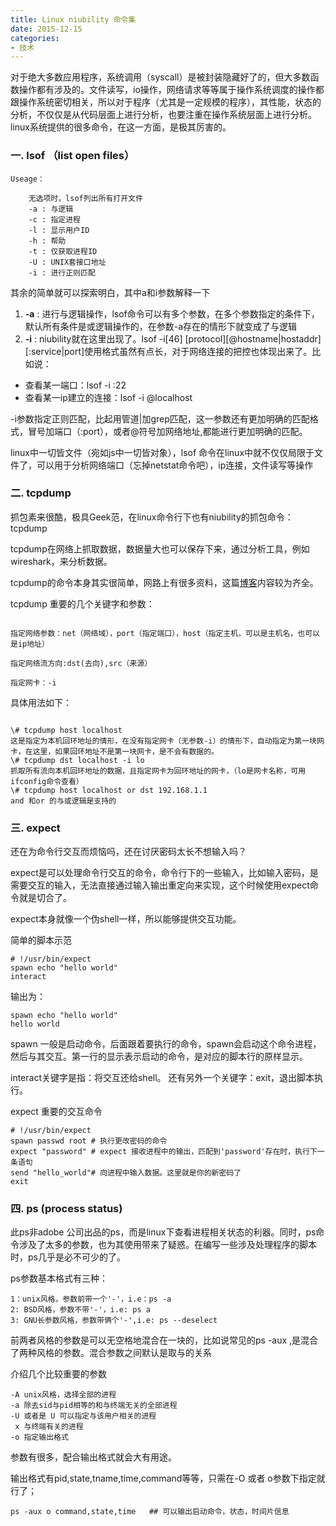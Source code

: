 ```yaml
---
title: Linux niubility 命令集
date: 2015-12-15
categories:
- 技术
---
```

对于绝大多数应用程序，系统调用（syscall）是被封装隐藏好了的，但大多数函数操作都有涉及的。文件读写，io操作，网络请求等等属于操作系统调度的操作都跟操作系统密切相关，所以对于程序（尤其是一定规模的程序），其性能，状态的分析，不仅仅是从代码层面上进行分析，也要注重在操作系统层面上进行分析。linux系统提供的很多命令，在这一方面，是极其厉害的。


###  一. lsof （list open files）
```
Useage：

    无选项时，lsof列出所有打开文件
    -a : 与逻辑
    -c : 指定进程
    -l : 显示用户ID
    -h : 帮助
    -t : 仅获取进程ID
    -U : UNIX套接口地址
    -i : 进行正则匹配
```
 其余的简单就可以探索明白，其中a和i参数解释一下

1. **-a** : 进行与逻辑操作，lsof命令可以有多个参数，在多个参数指定的条件下，默认所有条件是或逻辑操作的，在参数-a存在的情形下就变成了与逻辑
2. **-i** : niubility就在这里出现了。lsof -i[46] [protocol][@hostname|hostaddr][:service|port]使用格式虽然有点长，对于网络连接的把控也体现出来了。比如说：
 + 查看某一端口：lsof -i :22
 + 查看某一ip建立的连接：lsof -i @localhost
 
-i参数指定正则匹配，比起用管道|加grep匹配，这一参数还有更加明确的匹配格式，冒号加端口（:port），或者@符号加网络地址,都能进行更加明确的匹配。


linux中一切皆文件（宛如js中一切皆对象），lsof 命令在linux中就不仅仅局限于文件了，可以用于分析网络端口（忘掉netstat命令吧），ip连接，文件读写等操作


### 二. tcpdump

抓包素来很酷，极具Geek范，在linux命令行下也有niubility的抓包命令：tcpdump

tcpdump在网络上抓取数据，数据量大也可以保存下来，通过分析工具，例如wireshark，来分析数据。

tcpdump的命令本身其实很简单，网路上有很多资料，这篇[博客](http://bbs.chinaunix.net/thread-2222434-1-1.html)内容较为齐全。

tcpdump 重要的几个关键字和参数：
```

指定网络参数：net（网络域），port（指定端口），host（指定主机，可以是主机名，也可以是ip地址）

指定网络流方向:dst(去向),src（来源）

指定网卡：-i
```

具体用法如下：
```

\# tcpdump host localhost  
这是指定为本机回环地址的情形，在没有指定网卡（无参数-i）的情形下，自动指定为第一块网卡，在这里，如果回环地址不是第一块网卡，是不会有数据的。
\# tcpdump dst localhost -i lo
抓取所有流向本机回环地址的数据，且指定网卡为回环地址的网卡，（lo是网卡名称，可用ifconfig命令查看）
\# tcpdump host localhost or dst 192.168.1.1
and 和or 的与或逻辑是支持的
```

### 三. expect

还在为命令行交互而烦恼吗，还在讨厌密码太长不想输入吗？

expect是可以处理命令行交互的命令，命令行下的一些输入，比如输入密码，是需要交互的输入，无法直接通过输入输出重定向来实现，这个时候使用expect命令就是切合了。

expect本身就像一个伪shell一样，所以能够提供交互功能。

简单的脚本示范
```
# !/usr/bin/expect
spawn echo "hello world"
interact
```
输出为：
```
spawn echo "hello world"
hello world
```
spawn 一般是启动命令，后面跟着要执行的命令，spawn会启动这个命令进程，然后与其交互。第一行的显示表示启动的命令，是对应的脚本行的原样显示。

interact关键字是指：将交互还给shell。
还有另外一个关键字：exit，退出脚本执行。

expect 重要的交互命令
```
# !/usr/bin/expect
spawn passwd root # 执行更改密码的命令
expect "password" # expect 接收进程中的输出，匹配到'password'存在时，执行下一条语句
send "hello_world"# 向进程中输入数据。这里就是你的新密码了
exit
```

### 四. ps (process status)
此ps非adobe 公司出品的ps，而是linux下查看进程相关状态的利器。同时，ps命令涉及了太多的参数，也为其使用带来了疑惑。在编写一些涉及处理程序的脚本时，ps几乎是必不可少的了。

ps参数基本格式有三种：

```
1：unix风格，参数前带一个'-'，i.e：ps -a
2: BSD风格，参数不带'-'，i.e: ps a
3: GNU长参数风格，参数带俩个'-',i.e: ps --deselect
```
前两者风格的参数是可以无空格地混合在一块的，比如说常见的ps -aux ,是混合了两种风格的参数。混合参数之间默认是取与的关系

介绍几个比较重要的参数
```
-A unix风格，选择全部的进程
-a 除去sid与pid相等的和与终端无关的全部进程
-U 或者是 U 可以指定与该用户相关的进程
 x 与终端有关的进程
-o 指定输出格式
```

参数有很多，配合输出格式就会大有用途。

输出格式有pid,state,tname,time,command等等，只需在-O 或者 o参数下指定就行了；
```
ps -aux o command,state,time   ## 可以输出启动命令，状态，时间片信息
```
